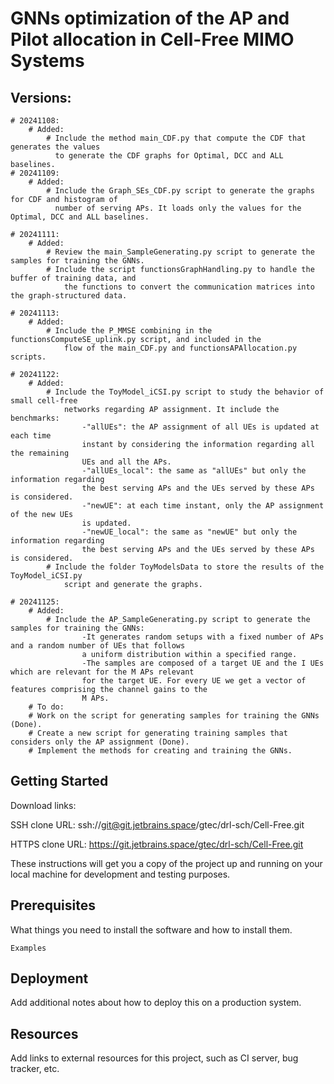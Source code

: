 # GNNs optimization of the AP and Pilot allocation in Cell-Free MIMO Systems

## Versions:
    # 20241108: 
        # Added:
            # Include the method main_CDF.py that compute the CDF that generates the values
              to generate the CDF graphs for Optimal, DCC and ALL baselines.   
    # 20241109: 
        # Added:
            # Include the Graph_SEs_CDF.py script to generate the graphs for CDF and histogram of 
              number of serving APs. It loads only the values for the Optimal, DCC and ALL baselines. 
    
    # 20241111:
        # Added:
            # Review the main_SampleGenerating.py script to generate the samples for training the GNNs.
            # Include the script functionsGraphHandling.py to handle the buffer of training data, and
                the functions to convert the communication matrices into the graph-structured data.

    # 20241113:
        # Added:
            # Include the P_MMSE combining in the functionsComputeSE_uplink.py script, and included in the
                flow of the main_CDF.py and functionsAPAllocation.py scripts.

    # 20241122:
        # Added:
            # Include the ToyModel_iCSI.py script to study the behavior of small cell-free
                networks regarding AP assignment. It include the benchmarks: 
                    -"allUEs": the AP assignment of all UEs is updated at each time
                    instant by considering the information regarding all the remaining 
                    UEs and all the APs.
                    -"allUEs_local": the same as "allUEs" but only the information regarding
                    the best serving APs and the UEs served by these APs is considered.
                    -"newUE": at each time instant, only the AP assignment of the new UEs 
                    is updated.
                    -"newUE_local": the same as "newUE" but only the information regarding
                    the best serving APs and the UEs served by these APs is considered.
            # Include the folder ToyModelsData to store the results of the ToyModel_iCSI.py 
                script and generate the graphs.

    # 20241125:
        # Added:
            # Include the AP_SampleGenerating.py script to generate the samples for training the GNNs: 
                    -It generates random setups with a fixed number of APs and a random number of UEs that follows
                    a uniform distribution within a specified range.
                    -The samples are composed of a target UE and the I UEs which are relevant for the M APs relevant
                    for the target UE. For every UE we get a vector of features comprising the channel gains to the 
                    M APs.
        # To do:
        # Work on the script for generating samples for training the GNNs (Done).
        # Create a new script for generating training samples that considers only the AP assignment (Done).
        # Implement the methods for creating and training the GNNs.


 

## Getting Started

Download links:

SSH clone URL: ssh://git@git.jetbrains.space/gtec/drl-sch/Cell-Free.git

HTTPS clone URL: https://git.jetbrains.space/gtec/drl-sch/Cell-Free.git



These instructions will get you a copy of the project up and running on your local machine for development and testing purposes.

## Prerequisites

What things you need to install the software and how to install them.

```
Examples
```

## Deployment

Add additional notes about how to deploy this on a production system.

## Resources

Add links to external resources for this project, such as CI server, bug tracker, etc.
